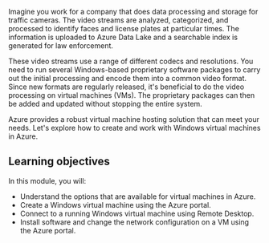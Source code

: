 Imagine you work for a company that does data processing and storage for traffic cameras. The video streams are analyzed, categorized, and processed to identify faces and license plates at particular times. The information is uploaded to Azure Data Lake and a searchable index is generated for law enforcement.

These video streams use a range of different codecs and resolutions. You need to run several Windows-based proprietary software packages to carry out the initial processing and encode them into a common video format. Since new formats are regularly released, it's beneficial to do the video processing on virtual machines (VMs). The proprietary packages can then be added and updated without stopping the entire system.

Azure provides a robust virtual machine hosting solution that can meet your needs. Let's explore how to create and work with Windows virtual machines in Azure.

## Learning objectives

In this module, you will:

- Understand the options that are available for virtual machines in Azure.
- Create a Windows virtual machine using the Azure portal.
- Connect to a running Windows virtual machine using Remote Desktop.
- Install software and change the network configuration on a VM using the Azure portal.
